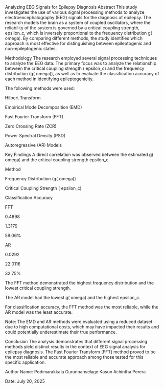 Analyzing EEG Signals for Epilepsy Diagnosis
Abstract
This study investigates the use of various signal processing methods to analyze electroencephalography (EEG) signals for the diagnosis of epilepsy. The research models the brain as a system of coupled oscillators, where the reliability of the system is governed by a critical coupling strength, 
epsilon_c, which is inversely proportional to the frequency distribution g(
omega). By comparing different methods, the study identifies which approach is most effective for distinguishing between epileptogenic and non-epileptogenic states.

Methodology
The research employed several signal processing techniques to analyze the EEG data. The primary focus was to analyze the relationship between the critical coupling strength (
epsilon_c) and the frequency distribution (g(
omega)), as well as to evaluate the classification accuracy of each method in identifying epileptogenicity.

The following methods were used:

Hilbert Transform

Empirical Mode Decomposition (EMD)

Fast Fourier Transform (FFT)

Zero Crossing Rate (ZCR)

Power Spectral Density (PSD)

Autoregressive (AR) Models

Key Findings
A direct correlation was observed between the estimated g(
omega) and the critical coupling strength 
epsilon_c.

Method

Frequency Distribution (g(
omega))

Critical Coupling Strength (
epsilon_c)

Classification Accuracy

FFT

0.4898

1.3179

59.06%

AR

0.0292

22.0116

32.75%

The FFT method demonstrated the highest frequency distribution and the lowest critical coupling strength.

The AR model had the lowest g(
omega) and the highest 
epsilon_c.

For classification accuracy, the FFT method was the most reliable, while the AR model was the least accurate.

Note: The EMD and AR methods were evaluated using a reduced dataset due to high computational costs, which may have impacted their results and could potentially underestimate their true performance.

Conclusion
The analysis demonstrates that different signal processing methods yield distinct results in the context of EEG signal analysis for epilepsy diagnosis. The Fast Fourier Transform (FFT) method proved to be the most reliable and accurate approach among those tested for this specific application.

Author
Name: Podimarakkala Gurunnanselage Kasun Achintha Perera

Date: July 20, 2025